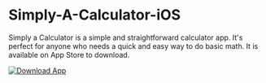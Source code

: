 # Simply-A-Calculator-iOS

 Simply a Calculator is a simple and straightforward calculator app.
                    It's perfect for anyone who needs a quick and easy way to do basic math.
                    It is available on App Store to download.
                    
 [![Download App](https://cn.maplesoft.com/products/MapleCalculator/images/app-store-icons-apple-app-store.png)](https://apps.apple.com/us/app/simply-a-calculator/id1568843135)
